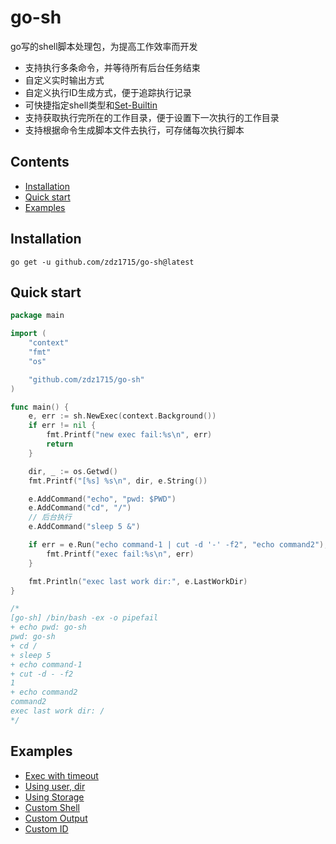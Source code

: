 # go-sh
go写的shell脚本处理包，为提高工作效率而开发
- 支持执行多条命令，并等待所有后台任务结束
- 自定义实时输出方式
- 自定义执行ID生成方式，便于追踪执行记录
- 可快捷指定shell类型和[Set-Builtin](https://www.gnu.org/software/bash/manual/html_node/The-Set-Builtin.html)
- 支持获取执行完所在的工作目录，便于设置下一次执行的工作目录
- 支持根据命令生成脚本文件去执行，可存储每次执行脚本

## Contents
- [Installation](#Installation)
- [Quick start](#quick-start)
- [Examples](#examples)
## Installation
```shell
go get -u github.com/zdz1715/go-sh@latest
```

## Quick start
```go
package main

import (
	"context"
	"fmt"
	"os"

	"github.com/zdz1715/go-sh"
)

func main() {
	e, err := sh.NewExec(context.Background())
	if err != nil {
		fmt.Printf("new exec fail:%s\n", err)
		return
	}

	dir, _ := os.Getwd()
	fmt.Printf("[%s] %s\n", dir, e.String())

	e.AddCommand("echo", "pwd: $PWD")
	e.AddCommand("cd", "/")
	// 后台执行
	e.AddCommand("sleep 5 &")

	if err = e.Run("echo command-1 | cut -d '-' -f2", "echo command2"); err != nil {
		fmt.Printf("exec fail:%s\n", err)
	}

	fmt.Println("exec last work dir:", e.LastWorkDir)
}

/*
[go-sh] /bin/bash -ex -o pipefail
+ echo pwd: go-sh
pwd: go-sh
+ cd /
+ sleep 5
+ echo command-1
+ cut -d - -f2
1
+ echo command2
command2
exec last work dir: /
*/
```
## Examples
- [Exec with timeout](./examples/timeout/main.go)
- [Using user, dir](./examples/using-user-dir/main.go)
- [Using Storage](./examples/using-storage/main.go)
- [Custom Shell](./examples/custom-shell/main.go)
- [Custom Output](./examples/custom-output/main.go)
- [Custom ID](./examples/custom-id/main.go)

